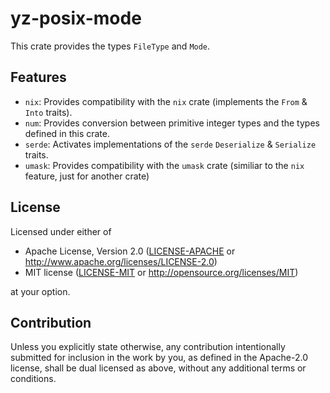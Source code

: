# yz-posix-mode

This crate provides the types `FileType` and `Mode`.

## Features

 * `nix`: Provides compatibility with the `nix` crate
   (implements the `From` & `Into` traits).
 * `num`: Provides conversion between primitive integer
   types and the types defined in this crate.
 * `serde`: Activates implementations of the `serde`
   `Deserialize` & `Serialize` traits.
 * `umask`: Provides compatibility with the `umask` crate
   (similiar to the `nix` feature, just for another crate)

## License

Licensed under either of

 * Apache License, Version 2.0
   ([LICENSE-APACHE](LICENSE-APACHE) or http://www.apache.org/licenses/LICENSE-2.0)
 * MIT license
   ([LICENSE-MIT](LICENSE-MIT) or http://opensource.org/licenses/MIT)

at your option.

## Contribution

Unless you explicitly state otherwise, any contribution intentionally submitted
for inclusion in the work by you, as defined in the Apache-2.0 license, shall be
dual licensed as above, without any additional terms or conditions.
